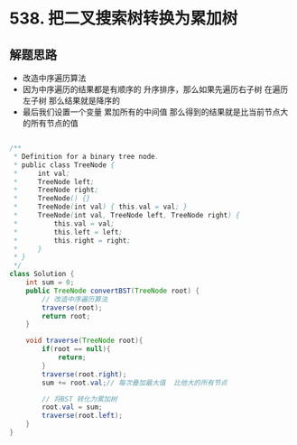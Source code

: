 # 538. 把二叉搜索树转换为累加树



## 解题思路

* 改造中序遍历算法
* 因为中序遍历的结果都是有顺序的  升序排序，那么如果先遍历右子树 在遍历左子树 那么结果就是降序的
* 最后我们设置一个变量  累加所有的中间值  那么得到的结果就是比当前节点大的所有节点的值

```java

/**
 * Definition for a binary tree node.
 * public class TreeNode {
 *     int val;
 *     TreeNode left;
 *     TreeNode right;
 *     TreeNode() {}
 *     TreeNode(int val) { this.val = val; }
 *     TreeNode(int val, TreeNode left, TreeNode right) {
 *         this.val = val;
 *         this.left = left;
 *         this.right = right;
 *     }
 * }
 */
class Solution {
    int sum = 0;
    public TreeNode convertBST(TreeNode root) {
        // 改造中序遍历算法
        traverse(root);
        return root;
    }

    void traverse(TreeNode root){
        if(root == null){
            return;
        }
        traverse(root.right);
        sum += root.val;// 每次叠加最大值  比他大的所有节点

        // 将BST 转化为累加树
        root.val = sum;
        traverse(root.left);
    }
}

```
